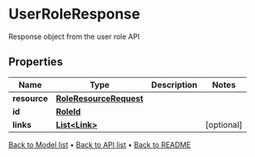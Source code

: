 

# UserRoleResponse

Response object from the user role API

## Properties

| Name | Type | Description | Notes |
|------------ | ------------- | ------------- | -------------|
|**resource** | [**RoleResourceRequest**](RoleResourceRequest.md) |  |  |
|**id** | [**RoleId**](RoleId.md) |  |  |
|**links** | [**List&lt;Link&gt;**](Link.md) |  |  [optional] |



[Back to Model list](../README.md#documentation-for-models) &#8226; [Back to API list](../README.md#documentation-for-api-endpoints) &#8226; [Back to README](../README.md)


